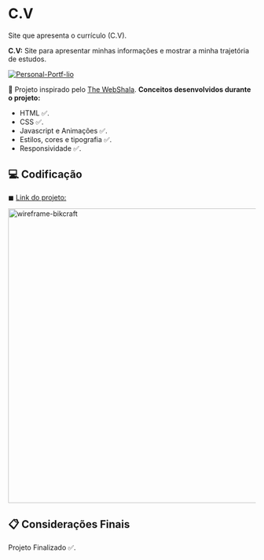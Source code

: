 # C.V

Site que apresenta o currículo (C.V).

<strong>C.V:</strong> Site para apresentar minhas informações e mostrar a minha trajetória de estudos.

<a align="center" href="https://ibb.co/6Bv4Wz9"><img src="https://i.ibb.co/4dsjVzv/Personal-Portf-lio.png" alt="Personal-Portf-lio" border="0" /></a>

📌 Projeto inspirado pelo [The WebShala](https://www.youtube.com/channel/UC94lpQZvaokkIqU-TvtsGXQ). <strong>Conceitos desenvolvidos durante o projeto:</strong>

- HTML ✅.
- CSS ✅.
- Javascript e Animações ✅.
- Estilos, cores e tipografia ✅.
- Responsividade ✅.

## 💻 Codificação

◼ [Link do projeto:](https://www.youtube.com/watch?v=ONqgNVWJ-Dw)

<p>
  <img src="https://ibb.co/6JJw89g" width="600" title="wireframe-bikcraft"></a>
</p>

## 📋 Considerações Finais

Projeto Finalizado ✅.
